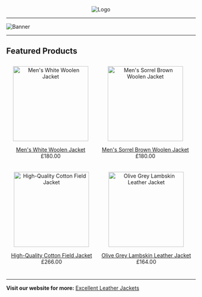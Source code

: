 <div align="center">
  <img src="https://excellentleatherjackets.com/cdn/shop/files/elj-logo.jpg?v=1730359581&width=100" alt="Logo">
</div>

---

![Banner](https://excellentleatherjackets.com/cdn/shop/files/home-page-slider-webp-3.webp?v=1730699951&width=1920)

---

## Featured Products

<div style="display: flex; justify-content: space-around; flex-wrap: wrap;">
  <div align="center" style="margin: 10px;">
    <img src="https://excellentleatherjackets.com/cdn/shop/files/mens-white-woolen-jacket.jpg" alt="Men's White Woolen Jacket" width="200">
    <p><a href="https://excellentleatherjackets.com/collections/mens-jackets">Men's White Woolen Jacket</a><br>£180.00</p>
  </div>
  <div align="center" style="margin: 10px;">
    <img src="https://excellentleatherjackets.com/cdn/shop/files/mens-sorrel-brown-woolen-jacket.jpg" alt="Men's Sorrel Brown Woolen Jacket" width="200">
    <p><a href="https://excellentleatherjackets.com/collections/mens-jackets">Men's Sorrel Brown Woolen Jacket</a><br>£180.00</p>
  </div>
  <div align="center" style="margin: 10px;">
    <img src="https://excellentleatherjackets.com/cdn/shop/files/high-quality-cotton-field-jacket.jpg" alt="High-Quality Cotton Field Jacket" width="200">
    <p><a href="https://excellentleatherjackets.com/collections/mens-jackets">High-Quality Cotton Field Jacket</a><br>£266.00</p>
  </div>
  <div align="center" style="margin: 10px;">
    <img src="https://excellentleatherjackets.com/cdn/shop/files/olive-grey-lambskin-leather-jacket.jpg" alt="Olive Grey Lambskin Leather Jacket" width="200">
    <p><a href="https://excellentleatherjackets.com/collections/mens-jackets">Olive Grey Lambskin Leather Jacket</a><br>£164.00</p>
  </div>
</div>

---

**Visit our website for more:** [Excellent Leather Jackets](https://excellentleatherjackets.com)
